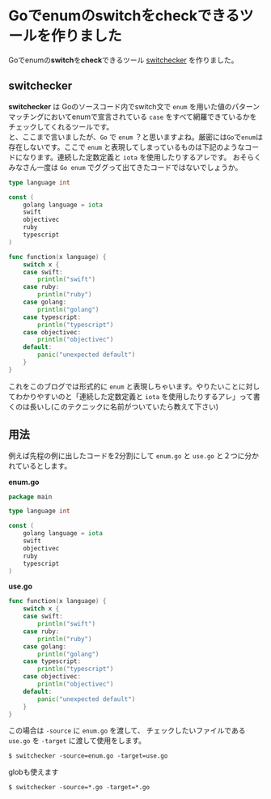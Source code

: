 # Goでenumのswitchをcheckできるツールを作りました

Goでenumの**switch**を**check**できるツール [switchecker](https://github.com/bannzai/switchecker) を作りました。

## switchecker
**switchecker** は Goのソースコード内でswitch文で `enum` を用いた値のパターンマッチングにおいてenumで宣言されている `case` をすべて網羅できているかをチェックしてくれるツールです。  
と、ここまで言いましたが、`Go` で `enum` ？と思いますよね。厳密には`Go`で`enum`は存在しないです。ここで `enum` と表現してしまっているものは下記のようなコードになります。連続した定数定義と `iota` を使用したりするアレです。 おそらくみなさん一度は `Go enum` でググって出てきたコードではないでしょうか。

```go
type language int

const (
	golang language = iota
	swift
	objectivec
	ruby
	typescript
)

func function(x language) {
	switch x {
	case swift:
		println("swift")
	case ruby:
		println("ruby")
	case golang:
		println("golang")
	case typescript:
		println("typescript")
	case objectivec:
		println("objectivec")
	default:
		panic("unexpected default")
	}
}
```

これをこのブログでは形式的に `enum` と表現しちゃいます。やりたいことに対してわかりやすいのと「連続した定数定義と `iota` を使用したりするアレ」って書くのは長いし(このテクニックに名前がついていたら教えて下さい)  

## 用法

例えば先程の例に出したコードを2分割にして `enum.go` と `use.go` と２つに分かれているとします。

**enum.go**
```go
package main

type language int

const (
	golang language = iota
	swift
	objectivec
	ruby
	typescript
)
```

**use.go**
```go
func function(x language) {
	switch x {
	case swift:
		println("swift")
	case ruby:
		println("ruby")
	case golang:
		println("golang")
	case typescript:
		println("typescript")
	case objectivec:
		println("objectivec")
	default:
		panic("unexpected default")
	}
}
```

この場合は `-source` に `enum.go` を渡して、 チェックしたいファイルである `use.go` を `-target` に渡して使用をします。

```shell
$ switchecker -source=enum.go -target=use.go
```

globも使えます
```shell
$ switchecker -source=*.go -target=*.go
```
